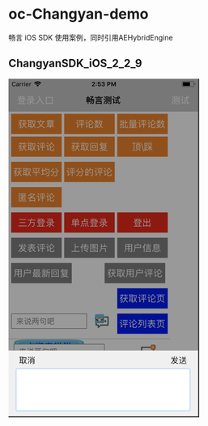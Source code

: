 # oc-Changyan-demo

畅言 iOS SDK 使用案例，同时引用AEHybridEngine

## ChangyanSDK_iOS_2_2_9

![](ChangyanSDK_iOS_2_2_9/demo.png)